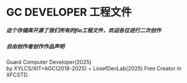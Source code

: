 # GC DEVELOPER 工程文件
##### 这个存储库开源了我们所有的fla工程文件，欢迎各位进行二次创作
##### <FREE-CREATOR>自由创作者创作作品声明
Guard Computer Developer(2025)<br>
by XYLCS/XIT+AGC(2018-2025) + LosefDevLab(2025) Free Creator in XFCSTD.
